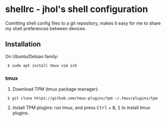shellrc - jhol's shell configuration
====================================

Comitting shell config files to a git repository, makes it easy for me to share
my shell preferences between devices.

Installation
------------

On Ubuntu/Debian family:

```
 $ sudo apt install tmux vim zsh
```

### tmux

1. Download TPM (tmux package manager):
```
 $ git clone https://github.com/tmux-plugins/tpm ~/.tmux/plugins/tpm
```

2. Install TPM plugins: run tmux, and press <kbd>Ctrl</kbd> + <kbd>B</kbd>,
<kbd>I</kbd> to install tmux plugins.
